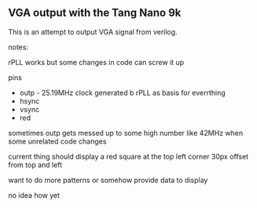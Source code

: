 VGA output with the Tang Nano 9k
--------------------------------

This is an attempt to output VGA signal from verilog.

notes:

rPLL works but some changes in code can screw it up

pins
- outp - 25.19MHz clock generated b rPLL as basis for everrthing
- hsync
- vsync
- red

sometimes outp gets messed up to some high number like 42MHz when some unrelated code changes

current thing should display a red square at the top left corner 30px offset from top and left

want to do more patterns or somehow provide data to display

no idea how yet

